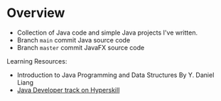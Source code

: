 # Overview
- Collection of Java  code and simple Java projects I've written.
- Branch `main` commit Java source code
- Branch `master` commit JavaFX source code

Learning Resources:
- Introduction to Java Programming and Data Structures By Y. Daniel Liang
- [Java Developer track on Hyperskill](https://hyperskill.org/tracks/17)
